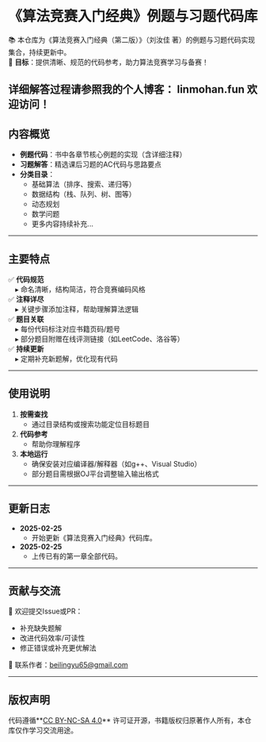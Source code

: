 # 《算法竞赛入门经典》例题与习题代码库

📚 本仓库为《算法竞赛入门经典（第二版）》（刘汝佳 著）的例题与习题代码实现集合，持续更新中。  
🚀 **目标**：提供清晰、规范的代码参考，助力算法竞赛学习与备赛！


详细解答过程请参照我的个人博客：
linmohan.fun
欢迎访问！
---
## 内容概览

- **例题代码**：书中各章节核心例题的实现（含详细注释）
- **习题解答**：精选课后习题的AC代码与思路要点
- **分类目录**：
  - 基础算法（排序、搜索、递归等）
  - 数据结构（栈、队列、树、图等）
  - 动态规划
  - 数学问题
  - 更多内容持续补充...

---

## 主要特点

✅ **代码规范**  
 ▸ 命名清晰，结构简洁，符合竞赛编码风格  
✅ **注释详尽**  
 ▸ 关键步骤添加注释，帮助理解算法逻辑  
✅ **题目关联**  
 ▸ 每份代码标注对应书籍页码/题号  
 ▸ 部分题目附赠在线评测链接（如LeetCode、洛谷等）  
✅ **持续更新**  
 ▸ 定期补充新题解，优化现有代码

---

## 使用说明

1. **按需查找**  
   - 通过目录结构或搜索功能定位目标题目
2. **代码参考**  
   - 帮助你理解程序
3. **本地运行**  
   - 确保安装对应编译器/解释器（如g++、Visual Studio）
   - 部分题目需根据OJ平台调整输入输出格式

---

## 更新日志

- **2025-02-25**  
  - 开始更新《算法竞赛入门经典》代码库。
- **2025-02-25**
  - 上传已有的第一章全部代码。

---

## 贡献与交流

🤝 欢迎提交Issue或PR：
- 补充缺失题解
- 改进代码效率/可读性
- 修正错误或补充更优解法

📧 联系作者：beilingyu65@gmail.com

---

## 版权声明

代码遵循**[CC BY-NC-SA 4.0](https://creativecommons.org/licenses/by-nc-sa/4.0/)** 许可证开源，书籍版权归原著作人所有，本仓库仅作学习交流用途。
